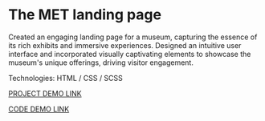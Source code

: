 # The MET landing page

Created an engaging landing page for a museum, capturing the essence of its rich exhibits and immersive experiences. Designed an intuitive user interface and incorporated visually captivating elements to showcase the museum's unique offerings, driving visitor engagement.

Technologies: HTML / CSS / SCSS

[PROJECT DEMO LINK](https://yevheniihura.github.io/The-MET-landing/)

[CODE DEMO LINK](https://github.com/YevheniiHura/The-MET-landing)
